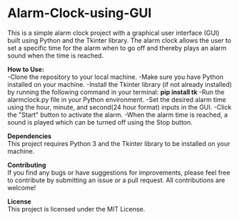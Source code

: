 # Alarm-Clock-using-GUI
This is a simple alarm clock project with a graphical user interface (GUI) built using Python and the Tkinter library. The alarm clock allows the user to set a specific time for the alarm when to go off and thereby plays an alarm sound when the time is reached.<br/>



**How to Use:**<br/>
  -Clone the repository to your local machine.
  -Make sure you have Python installed on your machine.
  -Install the Tkinter library (if not already installed) by running the following command in your terminal:
    **pip install tk**
  -Run the alarmclock.py file in your Python environment.
  -Set the desired alarm time using the hour, minute, and second(24 hour format) inputs in the GUI.
  -Click the "Start" button to activate the alarm.
  -When the alarm time is reached, a sound is played which can be turned off using the Stop button.
 <br/> 
 
 
**Dependencies**<br/>
This project requires Python 3 and the Tkinter library to be installed on your machine.
<br/>


**Contributing**<br/>
If you find any bugs or have suggestions for improvements, please feel free to contribute by submitting an issue or a pull request. All contributions are welcome!
<br/>


**License**<br/>
This project is licensed under the MIT License.
